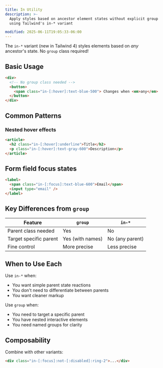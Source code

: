 ```yaml
---
title: In Utility
description: >-
  Apply styles based on ancestor element states without explicit group classes
  using Tailwind's in-* variant

modified: 2025-06-11T19:05:33-06:00
---
```


The `in-*` variant (new in Tailwind 4) styles elements based on _any_ ancestor's state. No `group` class required!

## Basic Usage

```html tailwind
<div>
  <!-- No group class needed -->
  <button>
    <span class="in-[:hover]:text-blue-500"> Changes when <em>any</em> ancestor is hovered</span>
  </button>
</div>
```

## Common Patterns

### Nested hover effects

```html tailwind
<article>
  <h2 class="in-[:hover]:underline">Title</h2>
  <p class="in-[:hover]:text-gray-600">Description</p>
</article>
```

## Form field focus states

```html tailwind
<label>
  <span class="in-[:focus]:text-blue-600">Email</span>
  <input type="email" />
</label>
```

## Key Differences from `group`

| Feature                | `group`          | `in-*`          |
| ---------------------- | ---------------- | --------------- |
| Parent class needed    | Yes              | No              |
| Target specific parent | Yes (with names) | No (any parent) |
| Fine control           | More precise     | Less precise    |

## When to Use Each

Use `in-*` when:

- You want simple parent state reactions
- You don't need to differentiate between parents
- You want cleaner markup

Use `group` when:

- You need to target a specific parent
- You have nested interactive elements
- You need named groups for clarity

## Composability

Combine with other variants:

```html tailwind
<div class="in-[:focus]:not-[:disabled]:ring-2">...</div>
```
